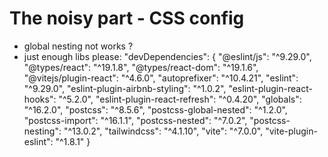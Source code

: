 # The noisy part - CSS config
- global nesting not works ?
- just enough libs please: 
"devDependencies": {
    "@eslint/js": "^9.29.0",
    "@types/react": "^19.1.8",
    "@types/react-dom": "^19.1.6",
    "@vitejs/plugin-react": "^4.6.0",
    "autoprefixer": "^10.4.21",
    "eslint": "^9.29.0",
    "eslint-plugin-airbnb-styling": "^1.0.2",
    "eslint-plugin-react-hooks": "^5.2.0",
    "eslint-plugin-react-refresh": "^0.4.20",
    "globals": "^16.2.0",
    "postcss": "^8.5.6",
    "postcss-global-nested": "^1.2.0",
    "postcss-import": "^16.1.1",
    "postcss-nested": "^7.0.2",
    "postcss-nesting": "^13.0.2",
    "tailwindcss": "^4.1.10",
    "vite": "^7.0.0",
    "vite-plugin-eslint": "^1.8.1"
  }